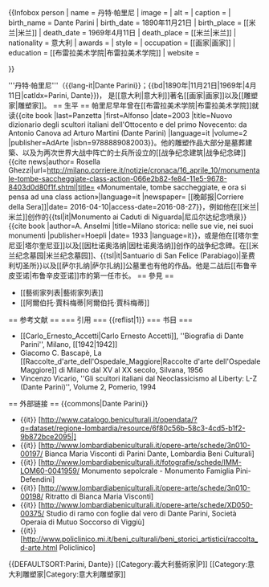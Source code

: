 {{Infobox person
| name          = 丹特·帕里尼
| image         = 
| alt           = 
| caption       = 
| birth_name    = Dante Parini
| birth_date    = 1890年11月21日
| birth_place   = [[米兰|米兰]]
| death_date    = 1969年4月11日
| death_place   = [[米兰|米兰]] 
| nationality   = 意大利
| awards        = 
 | style        = 
| occupation    = [[画家|画家]]
| education     = [[布雷拉美术学院|布雷拉美术学院]]
| website =

}}

'''丹特·帕里尼'''（{{lang-it|Dante Parini}}；{{bd|1890年|11月21日|1969年|4月11日|catIdx=Parini, Dante}})， 是[[意大利|意大利]]著名[[画家|画家]]以及[[雕塑家|雕塑家]]。
== 生平 ==
帕里尼早年曾在[[布雷拉美术学院|布雷拉美术学院]]就读<ref>{{cite book |last=Panzetta |first=Alfonso |date=2003 |title=Nuovo dizionario degli scultori italiani dell'Ottocento e del primo Novecento: da Antonio Canova ad Arturo Martini (Dante Parini) |language=it |volume=2 |publisher=AdArte |isbn=9788889082003}}</ref>。他的雕塑作品大部分是墓葬建築、以及为两次世界大战中阵亡的士兵所设立的[[战争纪念建筑|战争纪念碑]]<ref>{{cite news|author= Rosella Ghezzi|url=http://milano.corriere.it/notizie/cronaca/16_aprile_10/monumentale-tombe-saccheggiate-class-action-066e2b82-fe84-11e5-9678-8403d0d80f1f.shtml|title= «Monumentale, tombe saccheggiate, e ora si pensa ad una class action»|language=it |newspaper= [[晚邮报|Corriere della Sera]]|date= 2016-04-10|access-date=2016-08-27}}</ref>，例如他在[[米兰|米兰]]创作的{{tsl|it|Monumento ai Caduti di Niguarda|尼瓜尔达纪念喷泉}}<ref>{{cite book |author=A. Anselmi |title=Milano storica: nelle sue vie, nei suoi monumenti |publisher=Hoepli |date= 1933 |language=it}}</ref>，或是他在[[塔尔奎尼亚|塔尔奎尼亚]]以及[[因杜诺奥洛纳|因杜诺奥洛纳]]创作的战争纪念碑。在[[米兰纪念墓园|米兰纪念墓园]]、{{tsl|it|Santuario di San Felice (Parabiago)|圣费利切圣所}}以及[[萨尔扎纳|萨尔扎纳]]公墓里也有他的作品。他是二战后[[布鲁辛皮亚诺|布鲁辛皮亚诺]]市的第一任市长。
== 參見 ==
* [[藝術家列表|藝術家列表]]
* [[阿爾伯托·賈科梅蒂|阿爾伯托·賈科梅蒂]]

== 参考文献 ==
=== 引用 ===
{{reflist|1}}
=== 书目 ===
* [[Carlo_Ernesto_Accetti|Carlo Ernesto Accetti]], ''Biografia di Dante Parini'', Milano, [[1942|1942]]
* Giacomo C. Bascapè, La [[Raccolte_d'arte_dell'Ospedale_Maggiore|Raccolte d'arte dell'Ospedale Maggiore]] di Milano dal XV al XX secolo, Silvana, 1956
* Vincenzo Vicario, ''Gli scultori italiani dal Neoclassicismo al Liberty: L-Z (Dante Parini)'', Volume 2, Pomerio, 1994

== 外部链接 ==
{{commons|Dante Parini}}
* {{it}} [http://www.catalogo.beniculturali.it/opendata/?q=dataset/regione-lombardia/resource/6f80c56b-58c3-4cd5-b1f2-9b872bce2095|]
* {{it}} [http://www.lombardiabeniculturali.it/opere-arte/schede/3n010-00197/ Bianca Maria Visconti di Parini Dante, Lombardia Beni Culturali]
* {{it}} [http://www.lombardiabeniculturali.it/fotografie/schede/IMM-LOM60-0041959/ Monumento sepolcrale - Monumento Famiglia Pini-Defendini]
* {{it}} [http://www.lombardiabeniculturali.it/opere-arte/schede/3n010-00198/ Ritratto di Bianca Maria Visconti]
* {{it}} [http://www.lombardiabeniculturali.it/opere-arte/schede/XD050-00375/ Studio di ramo con foglie dal vero di Dante Parini, Società Operaia di Mutuo Soccorso di Viggiù]
* {{it}} [http://www.policlinico.mi.it/beni_culturali/beni_storici_artistici/raccolta_d-arte.html Policlinico]

{{DEFAULTSORT:Parini, Dante}}
[[Category:義大利藝術家|P]]
[[Category:意大利雕塑家|Category:意大利雕塑家]]